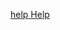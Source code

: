 <p class="install-help">
  <a id="{{ location }}" href="/install/troubleshoot{{ section }}" target="_blank" title="Troubleshoot common installation issues" aria-label="Troubleshoot common installation issues">
    <span class="material-symbols" aria-hidden="true" translate="no">help</span>
    <span>Help</span>
  </a>
</p>
